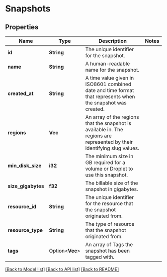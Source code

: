 # Snapshots

## Properties

Name | Type | Description | Notes
------------ | ------------- | ------------- | -------------
**id** | **String** | The unique identifier for the snapshot. | 
**name** | **String** | A human-readable name for the snapshot. | 
**created_at** | **String** | A time value given in ISO8601 combined date and time format that represents when the snapshot was created. | 
**regions** | **Vec<String>** | An array of the regions that the snapshot is available in. The regions are represented by their identifying slug values. | 
**min_disk_size** | **i32** | The minimum size in GB required for a volume or Droplet to use this snapshot. | 
**size_gigabytes** | **f32** | The billable size of the snapshot in gigabytes. | 
**resource_id** | **String** | The unique identifier for the resource that the snapshot originated from. | 
**resource_type** | **String** | The type of resource that the snapshot originated from. | 
**tags** | Option<**Vec<String>**> | An array of Tags the snapshot has been tagged with. | 

[[Back to Model list]](../README.md#documentation-for-models) [[Back to API list]](../README.md#documentation-for-api-endpoints) [[Back to README]](../README.md)


